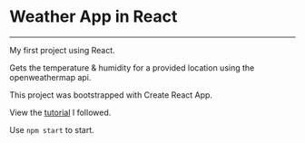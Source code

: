 # Weather App in React
---

My first project using React.

Gets the temperature & humidity for a provided location using the openweathermap api.

This project was bootstrapped with Create React App.

View the [tutorial](https://www.youtube.com/channel/UCBV-JvG9Ubkj7AU6Cxls1Tw?ab_channel=HamzaMirza) I followed.

Use `npm start` to start.

